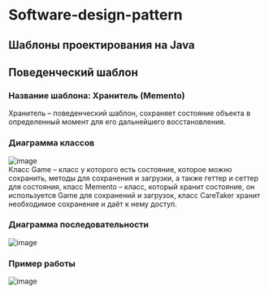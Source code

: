 # Software-design-pattern
## Шаблоны проектирования на Java
## Поведенческий шаблон
### Название шаблона: Хранитель (Memento)
Хранитель – поведенческий шаблон, сохраняет состояние объекта в определенный момент для его дальнейшего восстановления.
### Диаграмма классов
![image](https://github.com/GarlicRoll/Software-design-pattern/assets/75137969/10eacefd-b797-4640-87fc-60b40ab2e155)    
Класс Game – класс у которого есть состояние, которое можно сохранить, методы для сохранения и загрузки, а также геттер и сеттер для состояния, класс Memento – класс, который хранит состояние, он используется Game для сохранений и загрузок, класс CareTaker хранит необходимое сохранение и даёт к нему доступ.    
### Диаграмма последовательности   
![image](https://github.com/GarlicRoll/Software-design-pattern/assets/75137969/2d137d83-bbc6-437d-9003-a5a1890c5258)
### Пример работы    
![image](https://github.com/GarlicRoll/Software-design-pattern/assets/75137969/b2517fc4-84cf-45c0-9970-88e3ed0ae570)




